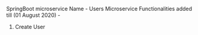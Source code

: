 SpringBoot microservice Name - Users Microservice
Functionalities added till (01 August 2020) - 
  1. Create User
